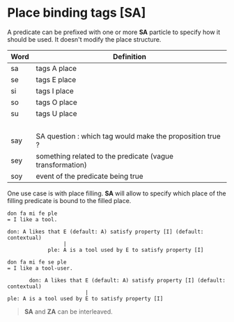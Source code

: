 # Place binding tags [SA]

A predicate can be prefixed with one or more **SA** particle to
specify how it should be used. It doesn't modify the place structure.

| Word | Definition                                                |
| ---- | --------------------------------------------------------- |
| sa   | tags A place                                            |
| se   | tags E place                                            |
| si   | tags I place                                            |
| so   | tags O place                                            |
| su   | tags U place                                            |
|      | &nbsp;                                                    |
| say  | SA question : which tag would make the proposition true ? | 
| sey | something related to the predicate (vague transformation)      |
| soy | event of the predicate being true |

One use case is with place filling. **SA** will allow to specify which place of
the filling predicate is bound to the filled place.

```ebb
don fa mi fe ple
= I like a tool.

don: A likes that E (default: A) satisfy property [I] (default: contextual)
                  |
             ple: A is a tool used by E to satisfy property [I]
```

```ebb
don fa mi fe se ple
= I like a tool-user.

       don: A likes that E (default: A) satisfy property [I] (default: contextual)
                         | 
ple: A is a tool used by E to satisfy property [I]
```

> **SA** and **ZA** can be interleaved.